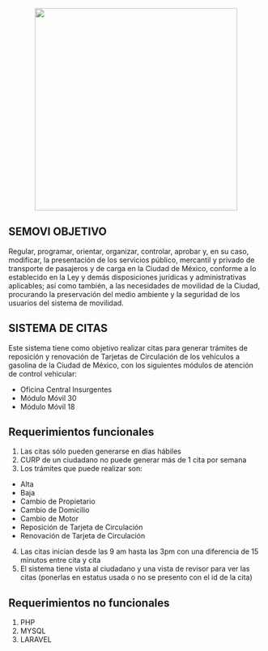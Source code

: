 <p align="center">
<img src="https://www.semovi.cdmx.gob.mx/themes/base/assets/images/logos/Logo_CDMX.png" width="400"></p>

## SEMOVI OBJETIVO
Regular, programar, orientar, organizar, controlar, aprobar y, en su caso, modificar, la presentación de los servicios público, mercantil y privado de transporte de pasajeros y de carga en la Ciudad de México, conforme a lo establecido en la Ley y demás disposiciones jurídicas y administrativas aplicables; así como también, a las necesidades de movilidad de la Ciudad, procurando la preservación del medio ambiente y la seguridad de los usuarios del sistema de movilidad.


## SISTEMA DE CITAS

Este sistema tiene como objetivo realizar citas para generar trámites de reposición y renovación de Tarjetas de Circulación de los vehículos a gasolina de la Ciudad de México, con los siguientes módulos de atención de control vehicular:

- Oficina Central Insurgentes
- Módulo Móvil 30
- Módulo Móvil 18


## Requerimientos funcionales

1. Las citas sólo pueden generarse en días hábiles
2. CURP de un ciudadano no puede generar más de 1 cita por semana
3. Los trámites que puede realizar son:
  - Alta 
  - Baja
  - Cambio de Propietario
  - Cambio de Domicilio
  - Cambio de Motor
  - Reposición de Tarjeta de Circulación  
  - Renovación de Tarjeta de Circulación
4. Las citas inician desde las 9 am hasta las 3pm con una diferencia de 15 minutos entre cita y cita
5. El sistema tiene vista al ciudadano y una vista de revisor para ver las citas (ponerlas en estatus usada o no se presento con el id de la cita)


## Requerimientos no funcionales
1. PHP
2. MYSQL
3. LARAVEL 